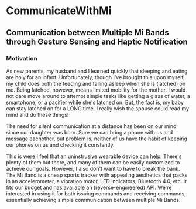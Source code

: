 # CommunicateWithMi
## Communication between Multiple Mi Bands through Gesture Sensing and Haptic Notification

### Motivation

As new parents, my husband and I learned quickly that sleeping and eating are holy for an infant. Unfortunately, though I've brought this upon myself, my child does both the feeding and falling asleep when she is (latched) on me. Being latched, however, means limited mobility for the mother. I would not dare move around to attempt simple tasks like getting a glass of water, a smartphone, or a pacifier while she's latched on. But, the fact is, my baby can stay latched on for a LONG time. I really wish the spouse could read my mind and do these things!

The need for silent communication at a distance has been on our mind since our daughter was born. Sure we can bring a phone with us and message eachother, but problem is, neither of us have the habit of keeping our phones on us and checking it constantly. 

This is were I feel that an uninstrusive wearable device can help. There's plenty of them out there, and many of them can be easily customized to achieve our goals. However, I also don't want to have to break the bank. The Mi Band is a cheap sports tracker with appealing aesthetics that packs in an accelerometer, a vibration motor, LED indicators, Bluetooth 4.0, etc. It fits our budget and has available an (reverse-engineered) API. We're interested in using it for both issuing commands and receiving commands, essentially achieving simple communication between multiple Mi Bands.
